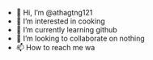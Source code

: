 - 👋 Hi, I’m @athagtng121
- 👀 I’m interested in cooking
- 🌱 I’m currently learning github
- 💞️ I’m looking to collaborate on nothing
- 📫 How to reach me wa 

<!---
athagtng121/athagtng121 is a ✨ special ✨ repository because its `README.md` (this file) appears on your GitHub profile.
You can click the Preview link to take a look at your changes.
--->
